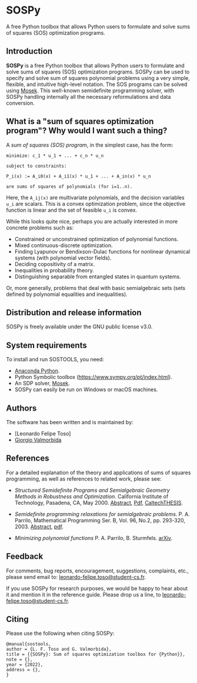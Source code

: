 # SOSPy
A free Python toolbox that allows Python users to formulate and solve sums of squares (SOS) optimization programs.

## Introduction
**SOSPy** is a free Python toolbox that allows Python users to formulate and solve sums of squares (SOS) optimization programs. SOSPy can be used to specify and solve sum of squares polynomial problems using a very simple, flexible, and intuitive high-level notation. The SOS programs can be solved using [Mosek](https://github.com/MOSEK). This well-known semidefinite programming solver, with SOSPy handling internally all the necessary reformulations and data conversion.

## What is a "sum of squares optimization program"? Why would I want such a thing?

A *sum of squares (SOS) program*, in the simplest case, has the form:
```
minimize: c_1 * u_1 + ... + c_n * u_n

subject to constraints: 

P_i(x) := A_i0(x) + A_i1(x) * u_1 + ... + A_in(x) * u_n

are sums of squares of polynomials (for i=1..n).
```

Here, the `A_ij(x)` are multivariate polynomials, and the decision variables `u_i` are scalars. This is a convex optimization problem, since the objective function is linear and the set of feasible `u_i` is convex.

While this looks quite nice, perhaps you are actually interested in more concrete problems such as:

* Constrained or unconstrained optimization of polynomial functions.
* Mixed continuous-discrete optimization.
* Finding Lyapunov or Bendixson-Dulac functions for nonlinear dynamical systems (with polynomial vector fields).
* Deciding copositivity of a matrix.
* Inequalities in probability theory.
* Distinguishing separable from entangled states in quantum systems.

Or, more generally, problems that deal with basic semialgebraic sets (sets defined by polynomial equalities and inequalities).


## Distribution and release information

SOSPy is freely available under the GNU public license v3.0.


## System requirements

To install and run SOSTOOLS, you need:

* [Anaconda Python](https://www.anaconda.com/products/individual).
* Python Symbolic toolbox (https://www.sympy.org/pt/index.html).
* An SDP solver, [Mosek](https://github.com/MOSEK).
* SOSPy can easily be run on Windows or macOS machines.


## Authors

The software has been written and is maintained by:

* [Leonardo Felipe Toso]
* [Giorgio Valmorbida](https://www.l2s.centralesupelec.fr/perso/giorgio.valmorbida)


## References
For a detailed explanation of the theory and applications of sums of squares programming, as well as references to related work, please see:

* *Structured Semidefinite Programs and Semialgebraic Geometry Methods in Robustness and Optimization*.
California Institute of Technology, Pasadena, CA, May 2000. [Abstract](https://www.mit.edu/~parrilo/pubs/files/Thesis_abstract.html), [Pdf](http://www.mit.edu/~parrilo/pubs/files/thesis.pdf), [CaltechTHESIS](https://resolver.caltech.edu/CaltechETD:etd-05062004-055516). 

* *Semidefinite programming relaxations for semialgebraic problems*.
P. A. Parrilo, Mathematical Programming Ser. B, Vol. 96, No.2, pp. 293-320, 2003.  [Abstract](https://www.mit.edu/~parrilo/pubs/files/SDPrelax_abstract.html), [pdf](http://www.mit.edu/~parrilo/pubs/files/SDPrelaxations.pdf).

* *Minimizing polynomial functions*
P. A. Parrilo, B. Sturmfels. [arXiv](https://arxiv.org/abs/math.OC/0103170).

 
## Feedback
For comments, bug reports, encouragement, suggestions, complaints, etc., please send email to: leonardo-felipe.toso@student-cs.fr.

If you use SOSPy for research purposes, we would be happy to hear about it and mention it in the reference guide. Please drop us a line, to leonardo-felipe.toso@student-cs.fr.

## Citing 

Please use the following when citing SOSPy:

```
@manual{sostools,
author = {L. F. Toso and G. Valmorbida},
title = {{SOSPy}: Sum of squares optimization toolbox for {Python}},
note = {},
year = {2022},
address = {},
}
```
